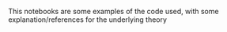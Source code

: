 This notebooks are some examples of the code used, with some explanation/references for the underlying theory
